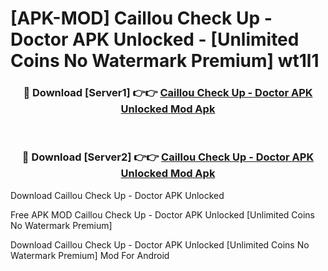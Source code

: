 # [APK-MOD] Caillou Check Up - Doctor APK Unlocked - [Unlimited Coins No Watermark Premium] wt1l1



<div align="center">
<h3>🔴 Download [Server1] 👉👉 <a href="https://momento.my/?title=Caillou_Check_Up_-_Doctor_APK_Unlocked">Caillou Check Up - Doctor APK Unlocked Mod Apk</a></h3><br>

<h3>🔴 Download [Server2] 👉👉 <a href="https://momento.my/?title=Caillou_Check_Up_-_Doctor_APK_Unlocked">Caillou Check Up - Doctor APK Unlocked Mod Apk</a></h3>
</div>



Download Caillou Check Up - Doctor APK Unlocked 

Free APK MOD Caillou Check Up - Doctor APK Unlocked [Unlimited Coins No Watermark Premium]

Download Caillou Check Up - Doctor APK Unlocked [Unlimited Coins No Watermark Premium] Mod For Android
